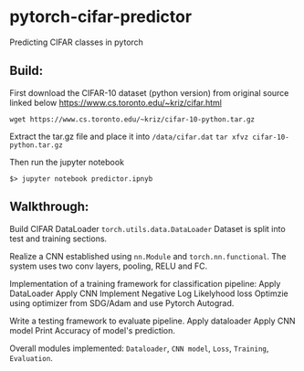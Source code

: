 # pytorch-cifar-predictor
Predicting CIFAR classes in pytorch

## Build:

First download the CIFAR-10 dataset (python version) from original source linked below
https://www.cs.toronto.edu/~kriz/cifar.html

`wget https://www.cs.toronto.edu/~kriz/cifar-10-python.tar.gz`

Extract the tar.gz file and place it into `/data/cifar.dat`
`tar xfvz cifar-10-python.tar.gz`

Then run the jupyter notebook
```
$> jupyter notebook predictor.ipnyb
```

## Walkthrough:

Build CIFAR DataLoader `torch.utils.data.DataLoader`
Dataset is split into test and training sections.

Realize a CNN established using `nn.Module` and `torch.nn.functional`.
The system uses two conv layers, pooling, RELU and FC.

Implementation of a training framework for classification pipeline:
Apply DataLoader
Apply CNN
Implement Negative Log Likelyhood loss
Optimzie using optimizer from SDG/Adam and use Pytorch Autograd.

Write a testing framework to evaluate pipeline.
Apply dataloader
Apply CNN model
Print Accuracy of model's prediction.

Overall modules implemented: `Dataloader`, `CNN model`, `Loss`, `Training`, `Evaluation`.
